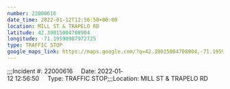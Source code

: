 ```yaml
---
number: 22000616
date_time: 2022-01-12T12:56:50+00:00
location: MILL ST & TRAPELO RD
latitude: 42.39015004708904
longitude: -71.19590987972725
type: TRAFFIC STOP
google_maps_link: https://maps.google.com/?q=42.39015004708904,-71.19590987972725
---
```


;;;Incident #: 22000616     Date: 2022‐01‐12 12:56:50     Type: TRAFFIC STOP;;;Location: MILL ST & TRAPELO RD
